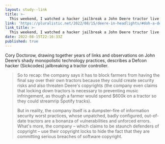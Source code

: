 ```yaml
---
layout: study--link
title: >-
  This weekend, I watched a hacker jailbreak a John Deere tractor live on stage
link: 'https://pluralistic.net/2022/08/15/deere-in-headlights/#doh-a-deere'
link_title: >-
  This weekend, I watched a hacker jailbreak a John Deere tractor live on stage
date: 2022-08-15T22:16:33Z
published: true
---
```

Cory Doctorow, drawing together years of links and observations on John Deere’s shady monopolistic technology practices, describes a Defcon hacker (Sickcodes) jailbreaking a tractor controller.

> So to recap: the company says it has to block farmers from having the final say over their own tractors because they could create security risks and also threaten Deere's copyrights (the company even claims that locking down tractors is necessary to preventing music infringement, as though a farmer would spend $600k on a tractor so they could streamrip Spotify tracks).
>
> But in reality, the company itself is a dumpster-fire of information security worst practices, whose unpatched, badly configured, out-of-date tractors are a bonanza of vulnerabilities and unforced errors. What's more, the company – which claims to be staunch defenders of copyright – use their copyright locks to hide the fact that they are committing serious breaches of software copyright.
